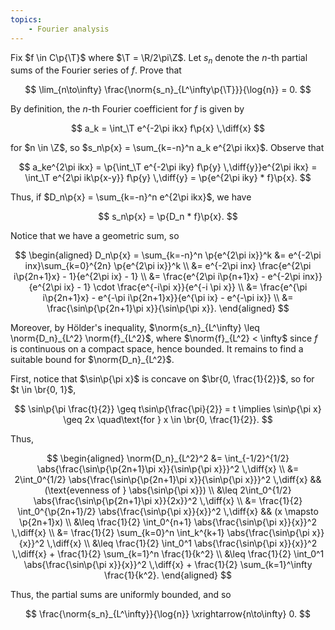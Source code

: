 ```yaml
---
topics:
    - Fourier analysis
---
```


<problem>

Fix $f \in C\p{\T}$ where $\T = \R/2\pi\Z$. Let $s_n$ denote the $n$-th partial sums of the Fourier series of $f$. Prove that

$$
\lim_{n\to\infty} \frac{\norm{s_n}_{L^\infty\p{\T}}}{\log{n}} = 0.
$$

</problem>

<solution>

By definition, the $n$-th Fourier coefficient for $f$ is given by

$$
a_k = \int_\T e^{-2\pi ikx} f\p{x} \,\diff{x}
$$

for $n \in \Z$, so $s_n\p{x} = \sum_{k=-n}^n a_k e^{2\pi ikx}$. Observe that

$$
a_ke^{2\pi ikx}
    = \p{\int_\T e^{-2\pi iky} f\p{y} \,\diff{y}}e^{2\pi ikx}
    = \int_\T e^{2\pi ik\p{x-y}} f\p{y} \,\diff{y}
    = \p{e^{2\pi iky} * f}\p{x}.
$$

Thus, if $D_n\p{x} = \sum_{k=-n}^n e^{2\pi ikx}$, we have

$$
s_n\p{x} = \p{D_n * f}\p{x}.
$$

Notice that we have a geometric sum, so

$$
\begin{aligned}
    D_n\p{x}
         = \sum_{k=-n}^n \p{e^{2\pi ix}}^k
        &= e^{-2\pi inx}\sum_{k=0}^{2n} \p{e^{2\pi ix}}^k \\
        &= e^{-2\pi inx} \frac{e^{2\pi i\p{2n+1}x} - 1}{e^{2\pi ix} - 1} \\
        &= \frac{e^{2\pi i\p{n+1}x} - e^{-2\pi inx}}{e^{2\pi ix} - 1} \cdot \frac{e^{-i\pi x}}{e^{-i \pi x}} \\
        &= \frac{e^{\pi i\p{2n+1}x} - e^{-\pi i\p{2n+1}x}}{e^{\pi ix} - e^{-\pi ix}} \\
        &= \frac{\sin\p{\p{2n+1}\pi x}}{\sin\p{\pi x}}.
\end{aligned}
$$

Moreover, by Hölder's inequality, $\norm{s_n}_{L^\infty} \leq \norm{D_n}_{L^2} \norm{f}_{L^2}$, where $\norm{f}_{L^2} < \infty$ since $f$ is continuous on a compact space, hence bounded. It remains to find a suitable bound for $\norm{D_n}_{L^2}$.

First, notice that $\sin\p{\pi x}$ is concave on $\br{0, \frac{1}{2}}$, so for $t \in \br{0, 1}$,

$$
\sin\p{\pi \frac{t}{2}} \geq t\sin\p{\frac{\pi}{2}} = t
\implies \sin\p{\pi x} \geq 2x
\quad\text{for } x \in \br{0, \frac{1}{2}}.
$$

Thus,

$$
\begin{aligned}
    \norm{D_n}_{L^2}^2
        &= \int_{-1/2}^{1/2} \abs{\frac{\sin\p{\p{2n+1}\pi x}}{\sin\p{\pi x}}}^2 \,\diff{x} \\
        &= 2\int_0^{1/2} \abs{\frac{\sin\p{\p{2n+1}\pi x}}{\sin\p{\pi x}}}^2 \,\diff{x}
            && (\text{evenness of } \abs{\sin\p{\pi x}}) \\
        &\leq 2\int_0^{1/2} \abs{\frac{\sin\p{\p{2n+1}\pi x}}{2x}}^2 \,\diff{x} \\
        &= \frac{1}{2} \int_0^{\p{2n+1}/2} \abs{\frac{\sin\p{\pi x}}{x}}^2 \,\diff{x}
            && (x \mapsto \p{2n+1}x) \\
        &\leq \frac{1}{2} \int_0^{n+1} \abs{\frac{\sin\p{\pi x}}{x}}^2 \,\diff{x} \\
        &= \frac{1}{2} \sum_{k=0}^n \int_k^{k+1} \abs{\frac{\sin\p{\pi x}}{x}}^2 \,\diff{x} \\
        &\leq \frac{1}{2} \int_0^1 \abs{\frac{\sin\p{\pi x}}{x}}^2 \,\diff{x} + \frac{1}{2} \sum_{k=1}^n \frac{1}{k^2} \\
        &\leq \frac{1}{2} \int_0^1 \abs{\frac{\sin\p{\pi x}}{x}}^2 \,\diff{x} + \frac{1}{2} \sum_{k=1}^\infty \frac{1}{k^2}.
\end{aligned}
$$

Thus, the partial sums are uniformly bounded, and so

$$
\frac{\norm{s_n}_{L^\infty}}{\log{n}} \xrightarrow{n\to\infty} 0.
$$

</solution>
